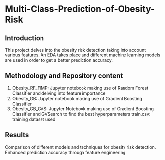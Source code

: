 # Multi-Class-Prediction-of-Obesity-Risk

## Introduction
This project delves into the obesity risk detection taking into account various features. An EDA takes place and different machine learning models are used in order to get a better prediction accuracy.

## Methodology and Repository content
1. Obesity_RF_FIMP: Jupyter notebook making use of Random Forest Classifier and delving into feature importance
2. Obesity_GB: Jupyter notebook making use of Gradient Boosting Classifier
3. Obesity_GB_GVS: Jupyter Notebook making use of Gradient Boosting Classifier and GVSearch to find the best hyperparameters
train.csv: training dataset used

## Results
Comparison of different models and techniques for obesity risk detection.
Enhanced prediction accuracy through feature engineering 
